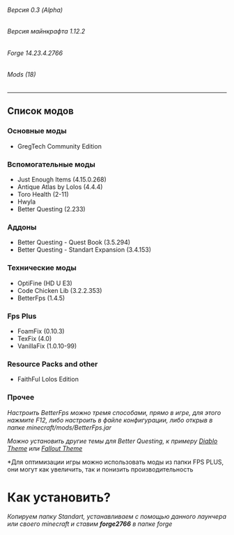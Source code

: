 ###### Версия 0.3 (Alpha)
###### Версия майнкрафта 1.12.2
###### Forge 14.23.4.2766
###### Mods (18)
<hr> 

## Список модов 

### Основные моды
* GregTeсh Community Edition

### Вспомогательные моды
* Just Enough Items (4.15.0.268)
* Antique Atlas by Lolos (4.4.4)
* Toro Health (2-11)
* Hwyla
* Better Questing (2.233)

### Аддоны
* Better Questing - Quest Book (3.5.294)
* Better Questing - Standart Expansion (3.4.153)

### Технические моды
* OptiFine (HD U E3)
* Code Chicken Lib (3.2.2.353)
* BetterFps (1.4.5)

### Fps Plus
* FoamFix (0.10.3)
* TexFix (4.0)
* VanillaFix (1.0.10-99)

### Resource Packs and other
* FaithFul Lolos Edition

### Прочее

*Настроить BetterFps можно тремя способами, прямо в игре, для этого нажмите F12, либо настроить в файле конфигурации, либо открыв в папке minecraft/mods/BetterFps.jar*

*Можно установить другие темы для Better Questing, к примеру [Diablo Theme](https://minecraft.curseforge.com/projects/diablo-theme-bq "Перейти к моду") или [Fallout Theme](https://minecraft.curseforge.com/projects/bq-fallout-theme "Перейти к моду")*

*Для оптимизации игры можно использовать моды из папки FPS PLUS, они могут как увеличить, так и понизить производительность


# Как установить?
*Копируем папку Standart, устанавливаем с помощью данного лаунчера или своего minecraft и ставим **forge2766** в папке forge*